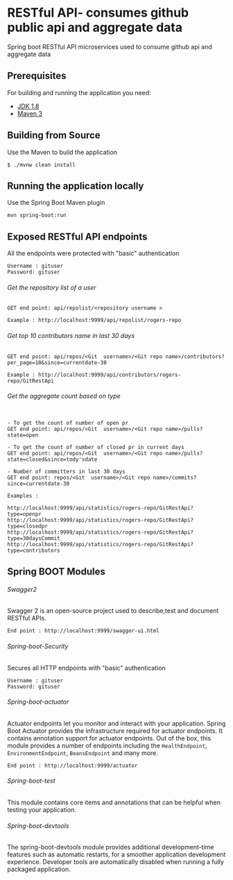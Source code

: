 # RESTful API- consumes github public api and aggregate data

Spring boot RESTful API microservices used to consume github api and aggregate data

## Prerequisites

For building and running the application you need:

- [JDK 1.8](http://www.oracle.com/technetwork/java/javase/downloads/jdk8-downloads-2133151.html)
- [Maven 3](https://maven.apache.org)


## Building from Source

Use the Maven to build the application
```shell
$ ./mvnw clean install
 ```

## Running the application locally

Use the Spring Boot Maven plugin
```shell
mvn spring-boot:run
 ```

## Exposed RESTful API endpoints

All the endpoints were protected with "basic" authentication
```shell
Username : gituser
Password: gituser
 ```

###### Get the repository list of a user
```shell
GET end point: api/repolist/<repository username >

Example : http://localhost:9999/api/repolist/rogers-repo
 ```

###### Get top 10 contributors name in last 30 days
```shell
GET end point: api/repos/<Git  username>/<Git repo name>/contributors?per_page=10&since=currentdate-30

Example : http://localhost:9999/api/contributors/rogers-repo/GitRestApi
 ```

###### Get the aggregate count based on type

```shell

- To get the count of number of open pr
GET end point: api/repos/<Git  username>/<Git repo name>/pulls?state=open

- To get the count of number of closed pr in current days
GET end point: api/repos/<Git  username>/<Git repo name>/pulls?state=closed&since=tody'sdate

- Number of committers in last 30 days
GET end point: repos/<Git  username>/<Git repo name>/commits?since=currentdate-30

Examples :

http://localhost:9999/api/statistics/rogers-repo/GitRestApi?type=openpr
http://localhost:9999/api/statistics/rogers-repo/GitRestApi?type=closedpr
http://localhost:9999/api/statistics/rogers-repo/GitRestApi?type=30daysCommit
http://localhost:9999/api/statistics/rogers-repo/GitRestApi?type=contributors
 ```



## Spring BOOT Modules

###### Swagger2
Swagger 2 is an open-source project used to describe,test and document RESTful APIs.

```shell
End point : http://localhost:9999/swagger-ui.html
 ```

######  Spring-boot-Security
 Secures all HTTP endpoints with "basic" authentication
```shell
Username : gituser
Password: gituser
 ```

######  Spring-boot-actuator
Actuator endpoints let you monitor and interact with your application.
Spring Boot Actuator provides the infrastructure required for actuator endpoints. It contains
annotation support for actuator endpoints. Out of the box, this module provides a number of endpoints
including the `HealthEndpoint`, `EnvironmentEndpoint`, `BeansEndpoint` and many more.
```shell
End point : http://localhost:9999/actuator
 ```

######  Spring-boot-test
This module contains core items and annotations that can be helpful when testing your application.

######  Spring-boot-devtools
The spring-boot-devtools module provides additional development-time features such as automatic restarts,
for a smoother application development experience. Developer tools are automatically disabled when
running a fully packaged application.

